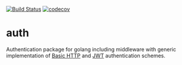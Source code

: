 [![Build Status](https://travis-ci.org/gocontrib/auth.svg?branch=master)](https://travis-ci.org/gocontrib/auth)
[![codecov](https://codecov.io/gh/gocontrib/auth/branch/master/graph/badge.svg)](https://codecov.io/gh/gocontrib/auth)
# auth

Authentication package for golang including middleware with generic implementation of [Basic HTTP](http://en.wikipedia.org/wiki/Basic_access_authentication)
and [JWT](http://jwt.io/) authentication schemes.

